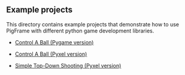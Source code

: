 ## Example projects

This directory contains example projects that demonstrate how to use PigFrame with different python game development libraries.

- [Control A Ball (Pygame version)](./pygame_control_a_ball/)

- [Control A Ball (Pyxel version)](./pyxel_control_a_ball/)

- [Simple Top-Down Shooting (Pyxel version)](./pyxel_2d_shooting/)
